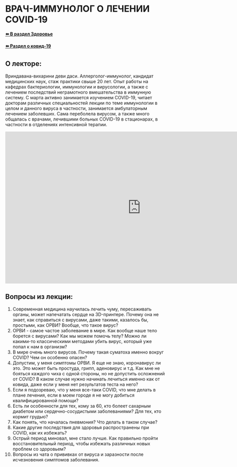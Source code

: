 # ВРАЧ-ИММУНОЛОГ О ЛЕЧЕНИИ COVID-19

**[⬅️ В раздел Здоровье](../../../HOME.md#здоровье)**

**[⬅️ Раздел о ковид-19](./covid-19.md)**

## О лекторе:

Вриндавана-вихарини деви даси. Аллерголог-иммунолог, кандидат медицинских наук, стаж практики свыше 20 лет. Опыт работы на кафедрах бактериологии, иммунологии и вирусологии, а также с лечением последствий неграмотного вмешательства в иммунную систему. С марта активно занимается изучением COVID-19, читает докторам различных специальностей лекции по теме иммунологии в целом и данного вируса в частности, занимается амбулаторным лечением заболевших. Сама переболела вирусом, а также много общалась с врачами, лечившими больных COVID-19 в стационарах, в частности в отделениях интенсивной терапии.

<iframe src="https://vk.com/video_ext.php?oid=-150335999&id=456239408&hash=47cad1cc7cb3896c&hd=2" width="853" height="480" allow="autoplay; encrypted-media; fullscreen; picture-in-picture;" frameborder="0" allowfullscreen></iframe>

## Вопросы из лекции:

1. Современная медицина научилась лечить чуму, пересаживать органы, может напечатать сердце на 3D-принтере. Почему она не знает, как справиться с вирусами, даже такими, казалось бы, простыми, как ОРВИ? Вообще, что такое вирус?
2. ОРВИ - самое частое заболевание в мире. Как вообще наше тело борется с вирусами? Как мы можем помочь телу? Можно ли какими-то классическими методами убить вирус, который уже попал к нам в организм?
3. В мире очень много вирусов. Почему такая суматоха именно вокруг COVID? Чем он особенно опасен?
4. Допустим, у меня симптомы ОРВИ. Я еще не знаю, коронавирус ли это. Это может быть простуда, грипп, аденовирус и т.д. Как мне не бояться каждого чиха с одной стороны, но не допустить осложнений от COVID? В каком случае нужно начинать лечиться именно как от ковида, даже если у меня нет результатов теста на него?
5. Если я подозреваю, что у меня все-таки COVID, что мне делать в плане лечения, если в моем городе я не могу добиться квалифицированной помощи?
6. Есть ли особенности для тех, кому за 60, кто болеет сахарным диабетом или сердечно-сосудистыми заболеваниями? Для тех, кто кормит грудью?
7. Как понять, что началась пневмония? Что делать в таком случае?
8. Какие другие последствия для здоровья распространены при COVID, как их избежать?
9. Острый период миновал, мне стало лучше. Как правильно пройти восстановительный период, чтобы избежать различных новых проблем со здоровьем?
10. Вопросы из чата о прививках от вируса и заразности после исчезновения симптомов заболевания.
